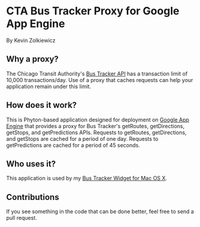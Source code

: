 # CTA Bus Tracker Proxy for Google App Engine

By Kevin Zolkiewicz

## Why a proxy?

The Chicago Transit Authority's [Bus Tracker API](http://www.transitchicago.com/developers/bustracker.aspx) has a transaction limit of 10,000 transactions/day. Use of a proxy that caches requests can help your application remain under this limit.

## How does it work?

This is Phyton-based application designed for deployment on [Google App Engine](http://code.google.com/appengine/) that provides a proxy for Bus Tracker's getRoutes, getDirections, getStops, and getPredictions APIs. Requests to getRoutes, getDirections, and getStops are cached for a period of one day. Requests to getPredictions are cached for a period of 45 seconds.

## Who uses it?

This application is used by my [Bus Tracker Widget for Mac OS X](http://widget.chicagobus.org/).

## Contributions

If you see something in the code that can be done better, feel free to send a pull request.